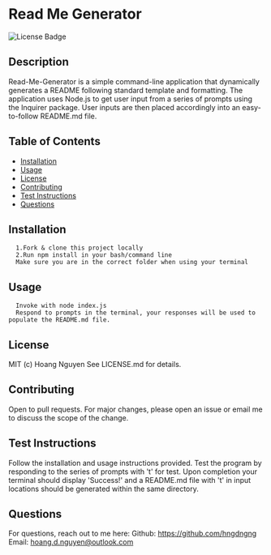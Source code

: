 
  # Read Me Generator 
  ![License Badge](https://img.shields.io/badge/License-MIT-Green)
  
  ## Description 
  Read-Me-Generator is a simple command-line application that dynamically generates a README following standard template and formatting. The application uses Node.js to get user input from a series of prompts using the Inquirer package. User inputs are then placed accordingly into an easy-to-follow README.md file.

  ## Table of Contents
  * [Installation](#installation)
  * [Usage](#usage)
  * [License](#license)
  * [Contributing](#contributing)
  * [Test Instructions](#test-instructions)
  * [Questions](#questions)

  ## Installation
      1.Fork & clone this project locally  
      2.Run npm install in your bash/command line  
      Make sure you are in the correct folder when using your terminal

  ## Usage
      Invoke with node index.js
      Respond to prompts in the terminal, your responses will be used to populate the README.md file.

  ## License
  MIT (c) Hoang Nguyen
  See LICENSE.md for details.

  ## Contributing
  Open to pull requests. For major changes, please open an issue or email me to discuss the scope of the change. 

  ## Test Instructions
  Follow the installation and usage instructions provided. Test the program by responding to the series of prompts with 't' for test. Upon completion your terminal should display 'Success!' and a README.md file with 't' in input locations should be generated within the same directory. 

  ## Questions
  For questions, reach out to me here:
  Github: https://github.com/hngdngng  
  Email: [hoang.d.nguyen@outlook.com](mailto:hoang.d.nguyen@outlook.com)
  